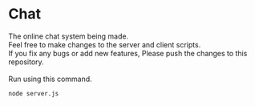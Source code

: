 # Chat
The online chat system being made.
<br>
Feel free to make changes to the server and client scripts.
<br>
If you fix any bugs or add new features, Please push the changes to this repository.
<br><br>
Run using this command.
```windows
node server.js
```
